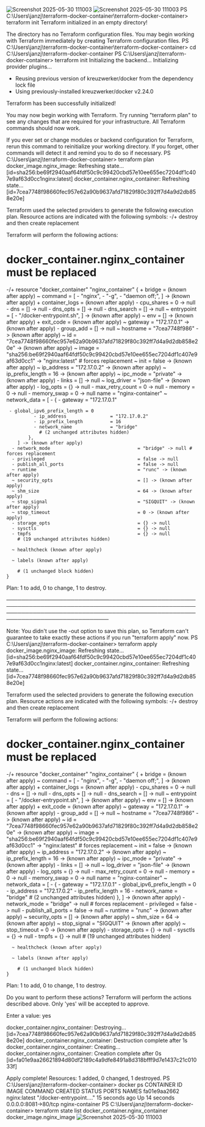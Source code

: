 ![Screenshot 2025-05-30 111003](https://github.com/user-attachments/assets/c6081151-ab42-421a-a6a0-75968da0cdad)
![Screenshot 2025-05-30 111003](https://github.com/user-attachments/assets/e73466d2-bb75-406e-af1f-ffc4c48ce209)
PS C:\Users\janzj\terraform-docker-container\terraform-docker-container> terraform init
Terraform initialized in an empty directory!

The directory has no Terraform configuration files. You may begin working
with Terraform immediately by creating Terraform configuration files.
PS C:\Users\janzj\terraform-docker-container\terraform-docker-container> cd C:\Users\janzj\terraform-docker-container
PS C:\Users\janzj\terraform-docker-container> terraform init
Initializing the backend...
Initializing provider plugins...
- Reusing previous version of kreuzwerker/docker from the dependency lock file
- Using previously-installed kreuzwerker/docker v2.24.0

Terraform has been successfully initialized!

You may now begin working with Terraform. Try running "terraform plan" to see
any changes that are required for your infrastructure. All Terraform commands
should now work.

If you ever set or change modules or backend configuration for Terraform,
rerun this command to reinitialize your working directory. If you forget, other
commands will detect it and remind you to do so if necessary.
PS C:\Users\janzj\terraform-docker-container> terraform plan
docker_image.nginx_image: Refreshing state... [id=sha256:be69f2940aaf64fdf50c9c99420cbd57e10ee655ec7204df1c407e9af63d0cc1nginx:latest]
docker_container.nginx_container: Refreshing state... [id=7cea7748f98660fec957e62a90b9637afd71829f80c392ff7d4a9d2db858e20e]

Terraform used the selected providers to generate the following execution plan. Resource actions are indicated with the following symbols:
-/+ destroy and then create replacement

Terraform will perform the following actions:

  # docker_container.nginx_container must be replaced
-/+ resource "docker_container" "nginx_container" {
      + bridge                                      = (known after apply)
      ~ command                                     = [
          - "nginx",
          - "-g",
          - "daemon off;",
        ] -> (known after apply)
      + container_logs                              = (known after apply)
      - cpu_shares                                  = 0 -> null
      - dns                                         = [] -> null
      - dns_opts                                    = [] -> null
      - dns_search                                  = [] -> null
      ~ entrypoint                                  = [
          - "/docker-entrypoint.sh",
        ] -> (known after apply)
      ~ env                                         = [] -> (known after apply)
      + exit_code                                   = (known after apply)
      ~ gateway                                     = "172.17.0.1" -> (known after apply)
      - group_add                                   = [] -> null
      ~ hostname                                    = "7cea7748f986" -> (known after apply)
      ~ id                                          = "7cea7748f98660fec957e62a90b9637afd71829f80c392ff7d4a9d2db858e20e" -> (known after apply)
      ~ image                                       = "sha256:be69f2940aaf64fdf50c9c99420cbd57e10ee655ec7204df1c407e9af63d0cc1" -> "nginx:latest" # forces replacement
      ~ init                                        = false -> (known after apply)
      ~ ip_address                                  = "172.17.0.2" -> (known after apply)
      ~ ip_prefix_length                            = 16 -> (known after apply)
      ~ ipc_mode                                    = "private" -> (known after apply)
      - links                                       = [] -> null
      ~ log_driver                                  = "json-file" -> (known after apply)
      - log_opts                                    = {} -> null
      - max_retry_count                             = 0 -> null
      - memory                                      = 0 -> null
      - memory_swap                                 = 0 -> null
        name                                        = "nginx-container"
      ~ network_data                                = [
          - {
              - gateway                   = "172.17.0.1"


     - global_ipv6_prefix_length = 0
              - ip_address                = "172.17.0.2"
              - ip_prefix_length          = 16
              - network_name              = "bridge"
                # (2 unchanged attributes hidden)
            },
        ] -> (known after apply)
      - network_mode                                = "bridge" -> null # forces replacement
      - privileged                                  = false -> null
      - publish_all_ports                           = false -> null
      ~ runtime                                     = "runc" -> (known after apply)
      ~ security_opts                               = [] -> (known after apply)
      ~ shm_size                                    = 64 -> (known after apply)
      ~ stop_signal                                 = "SIGQUIT" -> (known after apply)
      ~ stop_timeout                                = 0 -> (known after apply)
      - storage_opts                                = {} -> null
      - sysctls                                     = {} -> null
      - tmpfs                                       = {} -> null
        # (19 unchanged attributes hidden)

      ~ healthcheck (known after apply)

      ~ labels (known after apply)

        # (1 unchanged block hidden)
    }

Plan: 1 to add, 0 to change, 1 to destroy.

───────────────────────────────────────────────────────────────────────────────────────────────────────────────────────────────────────────────────────────────────────────────── 

Note: You didn't use the -out option to save this plan, so Terraform can't guarantee to take exactly these actions if you run "terraform apply" now.
PS C:\Users\janzj\terraform-docker-container> terraform apply
docker_image.nginx_image: Refreshing state... [id=sha256:be69f2940aaf64fdf50c9c99420cbd57e10ee655ec7204df1c407e9af63d0cc1nginx:latest]
docker_container.nginx_container: Refreshing state... [id=7cea7748f98660fec957e62a90b9637afd71829f80c392ff7d4a9d2db858e20e]

Terraform used the selected providers to generate the following execution plan. Resource actions are indicated with the following symbols:
-/+ destroy and then create replacement

Terraform will perform the following actions:


# docker_container.nginx_container must be replaced
-/+ resource "docker_container" "nginx_container" {
      + bridge                                      = (known after apply)
      ~ command                                     = [
          - "nginx",
          - "-g",
          - "daemon off;",
        ] -> (known after apply)
      + container_logs                              = (known after apply)
      - cpu_shares                                  = 0 -> null
      - dns                                         = [] -> null
      - dns_opts                                    = [] -> null
      - dns_search                                  = [] -> null
      ~ entrypoint                                  = [
          - "/docker-entrypoint.sh",
        ] -> (known after apply)
      ~ env                                         = [] -> (known after apply)
      + exit_code                                   = (known after apply)
      ~ gateway                                     = "172.17.0.1" -> (known after apply)
      - group_add                                   = [] -> null
      ~ hostname                                    = "7cea7748f986" -> (known after apply)
      ~ id                                          = "7cea7748f98660fec957e62a90b9637afd71829f80c392ff7d4a9d2db858e20e" -> (known after apply)
      ~ image                                       = "sha256:be69f2940aaf64fdf50c9c99420cbd57e10ee655ec7204df1c407e9af63d0cc1" -> "nginx:latest" # forces replacement
      ~ init                                        = false -> (known after apply)
      ~ ip_address                                  = "172.17.0.2" -> (known after apply)
      ~ ip_prefix_length                            = 16 -> (known after apply)
      ~ ipc_mode                                    = "private" -> (known after apply)
      - links                                       = [] -> null
      ~ log_driver                                  = "json-file" -> (known after apply)
      - log_opts                                    = {} -> null
      - max_retry_count                             = 0 -> null
      - memory                                      = 0 -> null
      - memory_swap                                 = 0 -> null
        name                                        = "nginx-container"
      ~ network_data                                = [
          - {
              - gateway                   = "172.17.0.1"
              - global_ipv6_prefix_length = 0
              - ip_address                = "172.17.0.2"
              - ip_prefix_length          = 16
              - network_name              = "bridge"
                # (2 unchanged attributes hidden)
            },
        ] -> (known after apply)
      - network_mode                                = "bridge" -> null # forces replacement
      - privileged                                  = false -> null
      - publish_all_ports                           = false -> null
      ~ runtime                                     = "runc" -> (known after apply)
      ~ security_opts                               = [] -> (known after apply)
      ~ shm_size                                    = 64 -> (known after apply)
      ~ stop_signal                                 = "SIGQUIT" -> (known after apply)
      ~ stop_timeout                                = 0 -> (known after apply)
      - storage_opts                                = {} -> null
      - sysctls                                     = {} -> null
      - tmpfs                                       = {} -> null
        # (19 unchanged attributes hidden)

      ~ healthcheck (known after apply)

      ~ labels (known after apply)

        # (1 unchanged block hidden)
    }

Plan: 1 to add, 0 to change, 1 to destroy.

Do you want to perform these actions?
  Terraform will perform the actions described above.
  Only 'yes' will be accepted to approve.

  Enter a value: yes

  docker_container.nginx_container: Destroying... [id=7cea7748f98660fec957e62a90b9637afd71829f80c392ff7d4a9d2db858e20e]
docker_container.nginx_container: Destruction complete after 1s
docker_container.nginx_container: Creating...
docker_container.nginx_container: Creation complete after 0s [id=fa01e9aa26621894d80df2189c4a9dfe8491a8d318bfff9d7e1437c21c01033f]

Apply complete! Resources: 1 added, 0 changed, 1 destroyed.
PS C:\Users\janzj\terraform-docker-container> docker ps
CONTAINER ID   IMAGE          COMMAND                  CREATED          STATUS          PORTS                  NAMES
fa01e9aa2662   nginx:latest   "/docker-entrypoint.…"   15 seconds ago   Up 14 seconds   0.0.0.0:8081->80/tcp   nginx-container
PS C:\Users\janzj\terraform-docker-container> terraform state list
docker_container.nginx_container
docker_image.nginx_image
![Screenshot 2025-05-30 111003](https://github.com/user-attachments/assets/1246c52f-9cc2-4131-b87a-70c7d7191b98)

